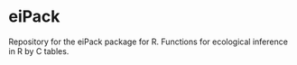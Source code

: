 # eiPack

Repository for the eiPack package for R.  Functions for ecological inference in R by C tables.  
